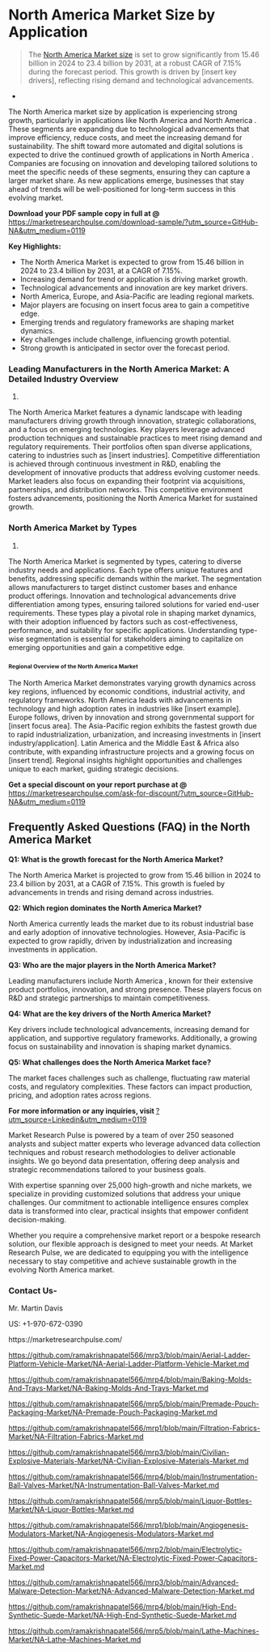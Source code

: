 <h1>North America  Market&nbsp;Size by Application</h1><blockquote><p>The <a href="https://marketresearchpulse.com/download-sample/?utm_source=GitHub-NA&amp;utm_medium=0119">North America  Market size</a> is set to grow significantly from 15.46 billion in 2024 to 23.4 billion by 2031, at a robust CAGR of 7.15% during the forecast period. This growth is driven by [insert key drivers], reflecting rising demand and technological advancements.</p></blockquote><ul><li></li></ul><p>The North America  market size by application is experiencing strong growth, particularly in applications like North America  and North America . These segments are expanding due to technological advancements that improve efficiency, reduce costs, and meet the increasing demand for sustainability. The shift toward more automated and digital solutions is expected to drive the continued growth of applications in North America . Companies are focusing on innovation and developing tailored solutions to meet the specific needs of these segments, ensuring they can capture a larger market share. As new applications emerge, businesses that stay ahead of trends will be well-positioned for long-term success in this evolving market.</p><p><strong>Download your PDF sample copy in full at @ </strong><a href="https://marketresearchpulse.com/download-sample/?utm_source=GitHub-NA&amp;utm_medium=0119">https://marketresearchpulse.com/download-sample/?utm_source=GitHub-NA&amp;utm_medium=0119</a></p><p><strong>Key Highlights: </strong></p><ul><li>The North America  Market is expected to grow from 15.46 billion in 2024 to 23.4 billion by 2031, at a CAGR of 7.15%.</li><li>Increasing demand for trend or application is driving market growth.</li><li>Technological advancements and innovation are key market drivers.</li><li>North America, Europe, and Asia-Pacific are leading regional markets.</li><li>Major players are focusing on insert focus area to gain a competitive edge.</li><li>Emerging trends and regulatory frameworks are shaping market dynamics.</li><li>Key challenges include challenge, influencing growth potential.</li><li>Strong growth is anticipated in sector over the forecast period.</li></ul><h3>Leading Manufacturers in the North America  Market: A Detailed Industry Overview</h3><ol><li></li></ol><div class="flex max-w-full flex-col flex-grow"><div class="min-h-8 text-message flex w-full flex-col items-end gap-2 whitespace-normal break-words [.text-message+&amp;]:mt-5" dir="auto" data-message-author-role="assistant" data-message-id="fd8432e4-4910-450d-b182-61b7bfb0a01f" data-message-model-slug="gpt-4o"><div class="flex w-full flex-col gap-1 empty:hidden first:pt-[3px]"><div class="markdown prose w-full break-words dark:prose-invert light"><p>The North America  Market features a dynamic landscape with leading manufacturers driving growth through innovation, strategic collaborations, and a focus on emerging technologies. Key players leverage advanced production techniques and sustainable practices to meet rising demand and regulatory requirements. Their portfolios often span diverse applications, catering to industries such as [insert industries]. Competitive differentiation is achieved through continuous investment in R&amp;D, enabling the development of innovative products that address evolving customer needs. Market leaders also focus on expanding their footprint via acquisitions, partnerships, and distribution networks. This competitive environment fosters advancements, positioning the North America  Market for sustained growth.</p></div></div></div></div><h3>North America  Market by Types</h3><ol><li></li></ol><div class="flex max-w-full flex-col flex-grow"><div class="min-h-8 text-message flex w-full flex-col items-end gap-2 whitespace-normal break-words [.text-message+&amp;]:mt-5" dir="auto" data-message-author-role="assistant" data-message-id="084470be-0bb7-4664-bddf-5156b4f41249" data-message-model-slug="gpt-4o-mini"><div class="flex w-full flex-col gap-1 empty:hidden first:pt-[3px]"><div class="markdown prose w-full break-words dark:prose-invert light"><p>The North America  Market is segmented by types, catering to diverse industry needs and applications. Each type offers unique features and benefits, addressing specific demands within the market. The segmentation allows manufacturers to target distinct customer bases and enhance product offerings. Innovation and technological advancements drive differentiation among types, ensuring tailored solutions for varied end-user requirements. These types play a pivotal role in shaping market dynamics, with their adoption influenced by factors such as cost-effectiveness, performance, and suitability for specific applications. Understanding type-wise segmentation is essential for stakeholders aiming to capitalize on emerging opportunities and gain a competitive edge.</p></div></div></div></div><h3><span style="font-size: 11px;">Regional Overview of the North America  Market</span></h3><div class="flex max-w-full flex-col flex-grow"><div class="min-h-8 text-message flex w-full flex-col items-end gap-2 whitespace-normal break-words [.text-message+&amp;]:mt-5" dir="auto" data-message-author-role="assistant" data-message-id="e9038762-ce64-4e30-91c9-9bd413514231" data-message-model-slug="gpt-4o-mini"><div class="flex w-full flex-col gap-1 empty:hidden first:pt-[3px]"><div class="markdown prose w-full break-words dark:prose-invert light"><p>The North America  Market demonstrates varying growth dynamics across key regions, influenced by economic conditions, industrial activity, and regulatory frameworks. North America leads with advancements in technology and high adoption rates in industries like [insert example]. Europe follows, driven by innovation and strong governmental support for [insert focus area]. The Asia-Pacific region exhibits the fastest growth due to rapid industrialization, urbanization, and increasing investments in [insert industry/application]. Latin America and the Middle East &amp; Africa also contribute, with expanding infrastructure projects and a growing focus on [insert trend]. Regional insights highlight opportunities and challenges unique to each market, guiding strategic decisions.</p></div></div></div></div><p><strong>Get a special discount on your report purchase at @ </strong><a href="https://marketresearchpulse.com/ask-for-discount/?utm_source=GitHub-NA&amp;utm_medium=0119">https://marketresearchpulse.com/ask-for-discount/?utm_source=GitHub-NA&amp;utm_medium=0119</a></p><h2>Frequently Asked Questions (FAQ) in the North America  Market</h2><p><strong>Q1: What is the growth forecast for the North America  Market?</strong></p><p>The North America  Market is projected to grow from 15.46 billion in 2024 to 23.4 billion by 2031, at a CAGR of 7.15%. This growth is fueled by advancements in trends and rising demand across industries.</p><p><strong>Q2: Which region dominates the North America  Market?</strong></p><p>North America currently leads the market due to its robust industrial base and early adoption of innovative technologies. However, Asia-Pacific is expected to grow rapidly, driven by industrialization and increasing investments in application.</p><p><strong>Q3: Who are the major players in the North America  Market?</strong></p><p>Leading manufacturers include North America , known for their extensive product portfolios, innovation, and strong presence. These players focus on R&amp;D and strategic partnerships to maintain competitiveness.</p><p><strong>Q4: What are the key drivers of the North America  Market?</strong></p><p>Key drivers include technological advancements, increasing demand for application, and supportive regulatory frameworks. Additionally, a growing focus on sustainability and innovation is shaping market dynamics.</p><p><strong>Q5: What challenges does the North America  Market face?</strong></p><p>The market faces challenges such as challenge, fluctuating raw material costs, and regulatory complexities. These factors can impact production, pricing, and adoption rates across regions.</p><p><strong>For more information or any inquiries, visit&nbsp;</strong><a href="?utm_source=Linkedin&utm_medium=0119">?utm_source=Linkedin&utm_medium=0119</a></p><p>Market Research Pulse is powered by a team of over 250 seasoned analysts and subject matter experts who leverage advanced data collection techniques and robust research methodologies to deliver actionable insights. We go beyond data presentation, offering deep analysis and strategic recommendations tailored to your business goals.</p><p>With expertise spanning over 25,000 high-growth and niche markets, we specialize in providing customized solutions that address your unique challenges. Our commitment to actionable intelligence ensures complex data is transformed into clear, practical insights that empower confident decision-making.</p><p>Whether you require a comprehensive market report or a bespoke research solution, our flexible approach is designed to meet your needs. At Market Research Pulse, we are dedicated to equipping you with the intelligence necessary to stay competitive and achieve sustainable growth in the evolving North America  market.</p><h3><strong>Contact Us-</strong></h3><p>Mr. Martin Davis</p><p>US: +1-970-672-0390</p><p>https://marketresearchpulse.com/</p><p><a href="https://github.com/ramakrishnapatel566/mrp3/blob/main/Aerial-Ladder-Platform-Vehicle-Market/NA-Aerial-Ladder-Platform-Vehicle-Market.md">https://github.com/ramakrishnapatel566/mrp3/blob/main/Aerial-Ladder-Platform-Vehicle-Market/NA-Aerial-Ladder-Platform-Vehicle-Market.md</a></p><p><a href="https://github.com/ramakrishnapatel566/mrp4/blob/main/Baking-Molds-And-Trays-Market/NA-Baking-Molds-And-Trays-Market.md">https://github.com/ramakrishnapatel566/mrp4/blob/main/Baking-Molds-And-Trays-Market/NA-Baking-Molds-And-Trays-Market.md</a></p><p><a href="https://github.com/ramakrishnapatel566/mrp5/blob/main/Premade-Pouch-Packaging-Market/NA-Premade-Pouch-Packaging-Market.md">https://github.com/ramakrishnapatel566/mrp5/blob/main/Premade-Pouch-Packaging-Market/NA-Premade-Pouch-Packaging-Market.md</a></p><p><a href="https://github.com/ramakrishnapatel566/mrp1/blob/main/Filtration-Fabrics-Market/NA-Filtration-Fabrics-Market.md">https://github.com/ramakrishnapatel566/mrp1/blob/main/Filtration-Fabrics-Market/NA-Filtration-Fabrics-Market.md</a></p><p><a href="https://github.com/ramakrishnapatel566/mrp3/blob/main/Civilian-Explosive-Materials-Market/NA-Civilian-Explosive-Materials-Market.md">https://github.com/ramakrishnapatel566/mrp3/blob/main/Civilian-Explosive-Materials-Market/NA-Civilian-Explosive-Materials-Market.md</a></p><p><a href="https://github.com/ramakrishnapatel566/mrp4/blob/main/Instrumentation-Ball-Valves-Market/NA-Instrumentation-Ball-Valves-Market.md">https://github.com/ramakrishnapatel566/mrp4/blob/main/Instrumentation-Ball-Valves-Market/NA-Instrumentation-Ball-Valves-Market.md</a></p><p><a href="https://github.com/ramakrishnapatel566/mrp5/blob/main/Liquor-Bottles-Market/NA-Liquor-Bottles-Market.md">https://github.com/ramakrishnapatel566/mrp5/blob/main/Liquor-Bottles-Market/NA-Liquor-Bottles-Market.md</a></p><p><a href="https://github.com/ramakrishnapatel566/mrp1/blob/main/Angiogenesis-Modulators-Market/NA-Angiogenesis-Modulators-Market.md">https://github.com/ramakrishnapatel566/mrp1/blob/main/Angiogenesis-Modulators-Market/NA-Angiogenesis-Modulators-Market.md</a></p><p><a href="https://github.com/ramakrishnapatel566/mrp2/blob/main/Electrolytic-Fixed-Power-Capacitors-Market/NA-Electrolytic-Fixed-Power-Capacitors-Market.md">https://github.com/ramakrishnapatel566/mrp2/blob/main/Electrolytic-Fixed-Power-Capacitors-Market/NA-Electrolytic-Fixed-Power-Capacitors-Market.md</a></p><p><a href="https://github.com/ramakrishnapatel566/mrp3/blob/main/Advanced-Malware-Detection-Market/NA-Advanced-Malware-Detection-Market.md">https://github.com/ramakrishnapatel566/mrp3/blob/main/Advanced-Malware-Detection-Market/NA-Advanced-Malware-Detection-Market.md</a></p><p><a href="https://github.com/ramakrishnapatel566/mrp4/blob/main/High-End-Synthetic-Suede-Market/NA-High-End-Synthetic-Suede-Market.md">https://github.com/ramakrishnapatel566/mrp4/blob/main/High-End-Synthetic-Suede-Market/NA-High-End-Synthetic-Suede-Market.md</a></p><p><a href="https://github.com/ramakrishnapatel566/mrp5/blob/main/Lathe-Machines-Market/NA-Lathe-Machines-Market.md">https://github.com/ramakrishnapatel566/mrp5/blob/main/Lathe-Machines-Market/NA-Lathe-Machines-Market.md</a></p>

